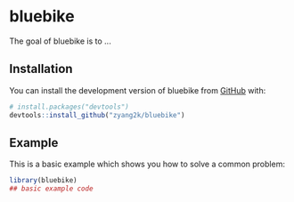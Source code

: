 
# bluebike

<!-- badges: start -->
<!-- badges: end -->

The goal of bluebike is to ...

## Installation

You can install the development version of bluebike from [GitHub](https://github.com/) with:

``` r
# install.packages("devtools")
devtools::install_github("zyang2k/bluebike")
```

## Example

This is a basic example which shows you how to solve a common problem:

``` r
library(bluebike)
## basic example code
```

